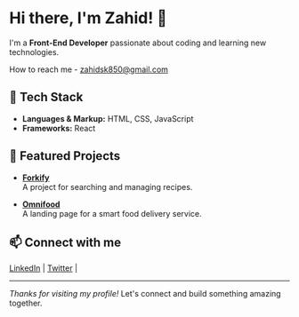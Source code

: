 # Hi there, I'm Zahid! 👋

I'm a **Front-End Developer** passionate about coding and learning new technologies.

How to reach me - zahidsk850@gmail.com

## 🚀 Tech Stack
- **Languages & Markup:** HTML, CSS, JavaScript
- **Frameworks:** React

## 🌟 Featured Projects

- **[Forkify](https://forkify-app-zahid.netlify.app/)**  
  A project for searching and managing recipes.
  
- **[Omnifood](https://omnifood-zahid.netlify.app/)**  
  A landing page for a smart food delivery service.

## 📫 Connect with me

[LinkedIn]([zahid-sheikh-775567288](https://www.linkedin.com/in/zahid-sheikh-775567288/)) | [Twitter](https://x.com/zahiiid7) |

---

_Thanks for visiting my profile!_
Let's connect and build something amazing together.
